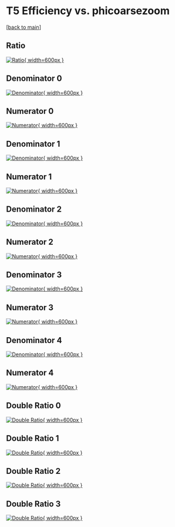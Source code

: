 # T5 Efficiency vs. phicoarsezoom

[[back to main](./)]



## Ratio

[![Ratio](../mtv/var/T5_loweta_321_-1_eff_phicoarsezoom.png){ width=600px }](../mtv/var/T5_loweta_321_-1_eff_phicoarsezoom.pdf)

## Denominator 0

[![Denominator](../mtv/den/T5_loweta_321_-1_eff_phicoarsezoom_den0.png){ width=600px }](../mtv/den/T5_loweta_321_-1_eff_phicoarsezoom_den0.pdf)

## Numerator 0

[![Numerator](../mtv/num/T5_loweta_321_-1_eff_phicoarsezoom_num0.png){ width=600px }](../mtv/num/T5_loweta_321_-1_eff_phicoarsezoom_num0.pdf)

## Denominator 1

[![Denominator](../mtv/den/T5_loweta_321_-1_eff_phicoarsezoom_den1.png){ width=600px }](../mtv/den/T5_loweta_321_-1_eff_phicoarsezoom_den1.pdf)

## Numerator 1

[![Numerator](../mtv/num/T5_loweta_321_-1_eff_phicoarsezoom_num1.png){ width=600px }](../mtv/num/T5_loweta_321_-1_eff_phicoarsezoom_num1.pdf)

## Denominator 2

[![Denominator](../mtv/den/T5_loweta_321_-1_eff_phicoarsezoom_den2.png){ width=600px }](../mtv/den/T5_loweta_321_-1_eff_phicoarsezoom_den2.pdf)

## Numerator 2

[![Numerator](../mtv/num/T5_loweta_321_-1_eff_phicoarsezoom_num2.png){ width=600px }](../mtv/num/T5_loweta_321_-1_eff_phicoarsezoom_num2.pdf)

## Denominator 3

[![Denominator](../mtv/den/T5_loweta_321_-1_eff_phicoarsezoom_den3.png){ width=600px }](../mtv/den/T5_loweta_321_-1_eff_phicoarsezoom_den3.pdf)

## Numerator 3

[![Numerator](../mtv/num/T5_loweta_321_-1_eff_phicoarsezoom_num3.png){ width=600px }](../mtv/num/T5_loweta_321_-1_eff_phicoarsezoom_num3.pdf)

## Denominator 4

[![Denominator](../mtv/den/T5_loweta_321_-1_eff_phicoarsezoom_den4.png){ width=600px }](../mtv/den/T5_loweta_321_-1_eff_phicoarsezoom_den4.pdf)

## Numerator 4

[![Numerator](../mtv/num/T5_loweta_321_-1_eff_phicoarsezoom_num4.png){ width=600px }](../mtv/num/T5_loweta_321_-1_eff_phicoarsezoom_num4.pdf)

## Double Ratio 0

[![Double Ratio](../mtv/ratio/T5_loweta_321_-1_eff_phicoarsezoom_ratio0.png){ width=600px }](../mtv/ratio/T5_loweta_321_-1_eff_phicoarsezoom_ratio0.pdf)

## Double Ratio 1

[![Double Ratio](../mtv/ratio/T5_loweta_321_-1_eff_phicoarsezoom_ratio1.png){ width=600px }](../mtv/ratio/T5_loweta_321_-1_eff_phicoarsezoom_ratio1.pdf)

## Double Ratio 2

[![Double Ratio](../mtv/ratio/T5_loweta_321_-1_eff_phicoarsezoom_ratio2.png){ width=600px }](../mtv/ratio/T5_loweta_321_-1_eff_phicoarsezoom_ratio2.pdf)

## Double Ratio 3

[![Double Ratio](../mtv/ratio/T5_loweta_321_-1_eff_phicoarsezoom_ratio3.png){ width=600px }](../mtv/ratio/T5_loweta_321_-1_eff_phicoarsezoom_ratio3.pdf)

